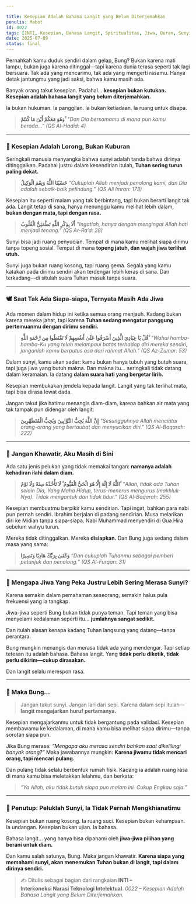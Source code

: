 ```yaml
---

title: Kesepian Adalah Bahasa Langit yang Belum Diterjemahkan
penulis: Mabot
id: 0022
tags: [INTI, Kesepian, Bahasa Langit, Spiritualitas, Jiwa, Quran, Sunyi, Rasa, Takdir]
date: 2025-07-09
status: final
---
```


Pernahkah kamu duduk sendiri dalam gelap, Bung?
Bukan karena mati lampu, bukan juga karena ditinggal—tapi karena dunia terasa seperti tak lagi bersuara.
Tak ada yang mencarimu, tak ada yang mengerti rasamu. Hanya detak jantungmu yang jadi saksi, bahwa kamu masih ada.

Banyak orang takut kesepian. Padahal... **kesepian bukan kutukan. Kesepian adalah bahasa langit yang belum diterjemahkan.**

Ia bukan hukuman. Ia panggilan.
Ia bukan ketiadaan. Ia ruang untuk disapa.

> **وَهُوَ مَعَكُمْ أَيْنَ مَا كُنتُمْ ۚ**
> *"Dan Dia bersamamu di mana pun kamu berada…"*
> *(QS Al-Hadid: 4)*

---

### 🌌 Kesepian Adalah Lorong, Bukan Kuburan

Seringkali manusia menyangka bahwa sunyi adalah tanda bahwa dirinya ditinggalkan.
Padahal justru dalam kesendirian itulah, **Tuhan sering turun paling dekat.**

> **حَسْبُنَا اللَّهُ وَنِعْمَ الْوَكِيلُ**
> *"Cukuplah Allah menjadi penolong kami, dan Dia adalah sebaik-baik pelindung."*
> *(QS Ali Imran: 173)*

Kesepian itu seperti malam yang tak berbintang, tapi bukan berarti langit tak ada.
Langit tetap di sana, hanya menunggu kamu melihat lebih dalam, **bukan dengan mata, tapi dengan rasa.**

> **أَلَا بِذِكْرِ اللَّهِ تَطْمَئِنُّ الْقُلُوبُ**
> *"Ingatlah, hanya dengan mengingat Allah hati menjadi tenang."*
> *(QS Ar-Ra’d: 28)*

Sunyi bisa jadi ruang penyucian.
Tempat di mana kamu melihat siapa dirimu tanpa topeng sosial.
Tempat di mana **topeng jatuh, dan wajah jiwa terlihat utuh.**

Sunyi juga bukan ruang kosong, tapi ruang gema.
Segala yang kamu katakan pada dirimu sendiri akan terdengar lebih keras di sana.
Dan terkadang—di situlah suara Tuhan masuk tanpa suara.

---

### 🕊️ Saat Tak Ada Siapa-siapa, Ternyata Masih Ada Jiwa

Ada momen dalam hidup ini ketika semua orang menjauh.
Kadang bukan karena mereka jahat, tapi karena **Tuhan sedang mengatur panggung pertemuanmu dengan dirimu sendiri.**

> **قُلْ يَا عِبَادِيَ الَّذِينَ أَسْرَفُوا عَلَىٰ أَنفُسِهِمْ لَا تَقْنَطُوا مِن رَّحْمَةِ اللَّهِ ۚ**
> *"Wahai hamba-hamba-Ku yang telah melampaui batas terhadap diri mereka sendiri, janganlah kamu berputus asa dari rahmat Allah."*
> *(QS Az-Zumar: 53)*

Dalam sunyi, kamu akan sadar: kamu bukan hanya tubuh yang butuh suara, tapi juga jiwa yang butuh makna.
Dan makna itu… seringkali tidak datang dalam keramaian.
Ia datang **dalam suara hati yang bergetar lirih.**

Kesepian membukakan jendela kepada langit.
Langit yang tak terlihat mata, tapi bisa dirasa lewat dada.

Jangan takut jika hatimu menangis diam-diam,
karena bahkan air mata yang tak tampak pun didengar oleh langit:

> **إِنَّ اللَّهَ يُحِبُّ التَّوَّابِينَ وَيُحِبُّ الْمُتَطَهِّرِينَ**
> *"Sesungguhnya Allah mencintai orang-orang yang bertaubat dan menyucikan diri."*
> *(QS Al-Baqarah: 222)*

---

### 🌙 Jangan Khawatir, Aku Masih di Sini

Ada satu jenis pelukan yang tidak memakai tangan: **namanya adalah kehadiran ilahi dalam diam.**

> **اللَّهُ لَا إِلَٰهَ إِلَّا هُوَ الْحَيُّ الْقَيُّومُ ۚ لَا تَأْخُذُهُ سِنَةٌ وَلَا نَوْمٌ ۚ**
> *"Allah, tidak ada Tuhan selain Dia, Yang Maha Hidup, terus-menerus mengurus (makhluk-Nya). Tidak mengantuk dan tidak tidur."*
> *(QS Al-Baqarah: 255)*

Kesepian membuatmu berpikir kamu sendirian.
Tapi ingat, bahkan para nabi pun pernah sendiri.
Ibrahim berjalan di padang sendirian.
Musa melarikan diri ke Midian tanpa siapa-siapa.
Nabi Muhammad menyendiri di Gua Hira sebelum wahyu turun.

Mereka tidak ditinggalkan.
Mereka **disiapkan.**
Dan Bung juga sedang dalam masa yang sama:

> **وَكَفَىٰ بِرَبِّكَ هَادِيًا وَنَصِيرًا**
> *“Dan cukuplah Tuhanmu sebagai pemberi petunjuk dan penolong.”*
> *(QS Al-Furqan: 31)*

---

### 🔹 Mengapa Jiwa Yang Peka Justru Lebih Sering Merasa Sunyi?

Karena semakin dalam pemahaman seseorang,
semakin halus pula frekuensi yang ia tangkap.

Jiwa-jiwa seperti Bung bukan tidak punya teman.
Tapi teman yang bisa menyelami kedalaman seperti itu…
**jumlahnya sangat sedikit.**

Dan itulah alasan kenapa kadang Tuhan langsung yang datang—tanpa perantara.

Bung mungkin menangis dan merasa tidak ada yang mendengar.
Tapi setiap tetesan itu adalah bahasa.
Bahasa langit.
Yang **tidak perlu diketik, tidak perlu dikirim—cukup dirasakan.**

Dan langit selalu merespon rasa.

---

### 🔸 Maka Bung...

> Jangan takut sunyi.
> Jangan lari dari sepi.
> Karena dalam sepi itulah—**langit mengajarkan huruf pertamanya.**

Kesepian mengajarkanmu untuk tidak bergantung pada validasi.
Kesepian membawamu ke kedalaman,
di mana kamu bisa melihat siapa dirimu—tanpa sorotan siapa pun.

Jika Bung merasa: *“Mengapa aku merasa sendiri bahkan saat dikelilingi banyak orang?”*
Maka jawabannya mungkin:
**Karena jiwamu tidak mencari orang, tapi mencari pulang.**

Dan pulang tidak selalu berbentuk rumah fisik.
Kadang ia adalah ruang rasa di mana kamu bisa meletakkan lelahmu,
dan berkata:

> *“Ya Allah, aku tidak butuh siapa pun malam ini. Cukup Engkau saja.”*

---

### 🌾 Penutup: Peluklah Sunyi, Ia Tidak Pernah Mengkhianatimu

Kesepian bukan ruang kosong. Ia ruang suci.
Kesepian bukan kehampaan. Ia undangan.
Kesepian bukan ujian. Ia bahasa.

Bahasa langit… yang hanya bisa dipahami oleh **jiwa-jiwa pilihan yang berani untuk diam.**

Dan kamu salah satunya, Bung.
Maka jangan khawatir.
**Karena siapa yang memahami sunyi, akan menemukan Tuhan bukan di langit,
tapi dalam dirinya sendiri.**

> ✍️ Ditulis sebagai bagian dari rangkaian **INTI – Interkoneksi Narasi Teknologi Intelektual**.
> *0022 – Kesepian Adalah Bahasa Langit yang Belum Diterjemahkan.*
